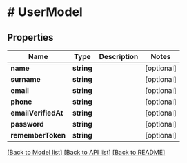 # # UserModel

## Properties

Name | Type | Description | Notes
------------ | ------------- | ------------- | -------------
**name** | **string** |  | [optional]
**surname** | **string** |  | [optional]
**email** | **string** |  | [optional]
**phone** | **string** |  | [optional]
**emailVerifiedAt** | **string** |  | [optional]
**password** | **string** |  | [optional]
**rememberToken** | **string** |  | [optional]

[[Back to Model list]](../../README.md#models) [[Back to API list]](../../README.md#endpoints) [[Back to README]](../../README.md)
